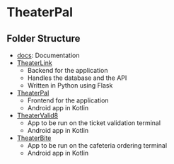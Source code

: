 # TheaterPal

## Folder Structure

- [docs](./docs/): Documentation
- [TheaterLink](./TheaterLink/)
  - Backend for the application
  - Handles the database and the API
  - Written in Python using Flask
- [TheaterPal](./TheaterPal/)
  - Frontend for the application
  - Android app in Kotlin
- [TheaterValid8](./TheaterValid8/)
  - App to be run on the ticket validation terminal
  - Android app in Kotlin
- [TheaterBite](./TheaterBite/)
  - App to be run on the cafeteria ordering terminal
  - Android app in Kotlin